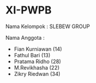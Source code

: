 # XI-PWPB

Nama Kelompok : SLEBEW GROUP

Nama Anggota :
- Fian Kurniawan (14)
- Fathul Bari (13)
- Pratama Ridho (28)
- M.Revikhasha (22)
- Zikry Riedwan (34)
